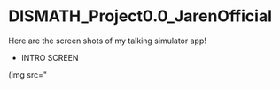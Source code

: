 # DISMATH_Project0.0_JarenOfficial

Here are the screen shots of my talking simulator app!

- INTRO SCREEN 
<p>(img src="
